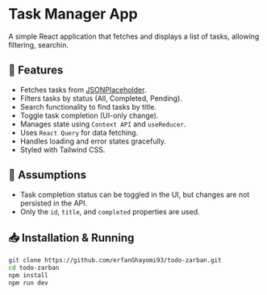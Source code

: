 # Task Manager App

A simple React application that fetches and displays a list of tasks, allowing filtering, searchin.

## 🚀 Features
- Fetches tasks from [JSONPlaceholder](https://jsonplaceholder.typicode.com/todos).
- Filters tasks by status (All, Completed, Pending).
- Search functionality to find tasks by title.
- Toggle task completion (UI-only change).
- Manages state using `Context API` and `useReducer`.
- Uses `React Query` for data fetching.
- Handles loading and error states gracefully.
- Styled with Tailwind CSS.

## 📌 Assumptions
- Task completion status can be toggled in the UI, but changes are not persisted in the API.
- Only the `id`, `title`, and `completed` properties are used.

## 📥 Installation & Running
```sh
git clone https://github.com/erfanGhayomi93/todo-zarban.git
cd todo-zarban
npm install
npm run dev
